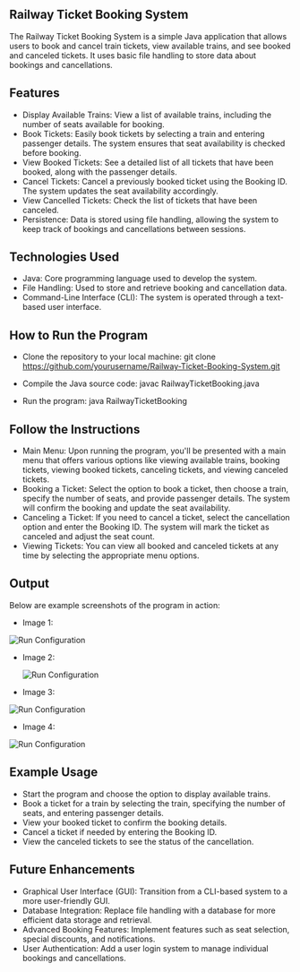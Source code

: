 ## Railway Ticket Booking System
The Railway Ticket Booking System is a simple Java application that allows users to book and cancel train tickets, view available trains, and see booked and canceled tickets. It uses basic file handling to store data about bookings and cancellations.

## Features
- Display Available Trains: View a list of available trains, including the number of seats available for booking.
- Book Tickets: Easily book tickets by selecting a train and entering passenger details. The system ensures that seat availability is checked before booking.
- View Booked Tickets: See a detailed list of all tickets that have been booked, along with the passenger details.
- Cancel Tickets: Cancel a previously booked ticket using the Booking ID. The system updates the seat availability accordingly.
- View Cancelled Tickets: Check the list of tickets that have been canceled.
- Persistence: Data is stored using file handling, allowing the system to keep track of bookings and cancellations between sessions.

## Technologies Used
- Java: Core programming language used to develop the system.
- File Handling: Used to store and retrieve booking and cancellation data.
- Command-Line Interface (CLI): The system is operated through a text-based user interface.

## How to Run the Program
- Clone the repository to your local machine:
git clone https://github.com/yourusername/Railway-Ticket-Booking-System.git

- Compile the Java source code:
javac RailwayTicketBooking.java

- Run the program:
java RailwayTicketBooking

## Follow the Instructions
- Main Menu: Upon running the program, you'll be presented with a main menu that offers various options like viewing available trains, booking tickets, viewing booked tickets, canceling tickets, and viewing canceled tickets.
- Booking a Ticket: Select the option to book a ticket, then choose a train, specify the number of seats, and provide passenger details. The system will confirm the booking and update the seat availability.
- Canceling a Ticket: If you need to cancel a ticket, select the cancellation option and enter the Booking ID. The system will mark the ticket as canceled and adjust the seat count.
- Viewing Tickets: You can view all booked and canceled tickets at any time by selecting the appropriate menu options.

## Output
Below are example screenshots of the program in action:

- Image 1:

 ![Run Configuration](https://i.imgur.com/wFpSA94.png) 
 
- Image 2:

  ![Run Configuration](https://i.imgur.com/BHhXuHc.png)
  
- Image 3:

 ![Run Configuration](https://i.imgur.com/AOdBCcw.png) 
 
- Image 4:

 ![Run Configuration](https://i.imgur.com/BdiFT3k.png) 
 
## Example Usage
- Start the program and choose the option to display available trains.
- Book a ticket for a train by selecting the train, specifying the number of seats, and entering passenger details.
- View your booked ticket to confirm the booking details.
- Cancel a ticket if needed by entering the Booking ID.
- View the canceled tickets to see the status of the cancellation.

## Future Enhancements
- Graphical User Interface (GUI): Transition from a CLI-based system to a more user-friendly GUI.
- Database Integration: Replace file handling with a database for more efficient data storage and retrieval.
- Advanced Booking Features: Implement features such as seat selection, special discounts, and notifications.
- User Authentication: Add a user login system to manage individual bookings and cancellations.
